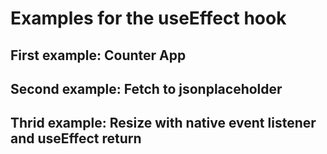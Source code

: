 # Examples for the useEffect hook

## First example: Counter App

## Second example: Fetch to jsonplaceholder

## Thrid example: Resize with native event listener and useEffect return